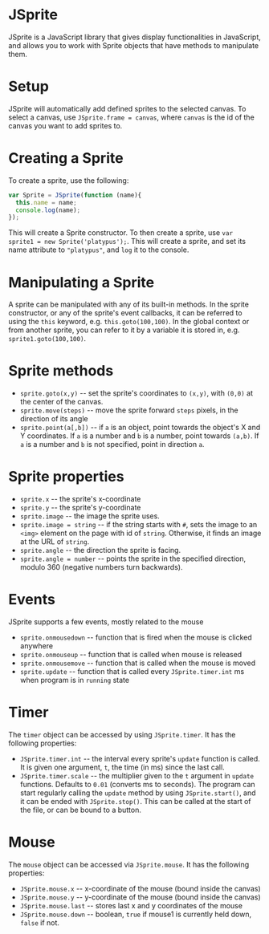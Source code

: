 # JSprite
JSprite is a JavaScript library that gives display functionalities in JavaScript, and allows you to work with Sprite objects that have methods to manipulate them. 

# Setup
JSprite will automatically add defined sprites to the selected canvas. To select a canvas, use `JSprite.frame = canvas`, where `canvas` is the id of the canvas you want to add sprites to.

# Creating a Sprite
To create a sprite, use the following:
```Javascript
var Sprite = JSprite(function (name){
  this.name = name;
  console.log(name);
});
```
This will create a Sprite constructor. To then create a sprite, use `var sprite1 = new Sprite('platypus');`. This will create a sprite, and set its name attribute to `"platypus"`, and `log` it to the console. 

# Manipulating a Sprite
A sprite can be manipulated with any of its built-in methods. In the sprite constructor, or any of the sprite's event callbacks, it can be referred to using the `this` keyword, e.g. `this.goto(100,100)`. In the global context or from another sprite, you can refer to it by a variable it is stored in, e.g. `sprite1.goto(100,100)`. 

# Sprite methods
* `sprite.goto(x,y)` -- set the sprite's coordinates to `(x,y)`, with `(0,0)` at the center of the canvas.
* `sprite.move(steps)` -- move the sprite forward `steps` pixels, in the direction of its angle
* `sprite.point(a[,b])` -- if `a` is an object, point towards the object's X and Y coordinates. If `a` is a number and `b` is a number, point towards `(a,b)`. If `a` is a number and `b` is not specified, point in direction `a`.

# Sprite properties
* `sprite.x` -- the sprite's x-coordinate
* `sprite.y` -- the sprite's y-coordinate
* `sprite.image` -- the image the sprite uses.
* `sprite.image = string` -- if the string starts with `#`, sets the image to an `<img>` element on the page with id of `string`. Otherwise, it finds an image at the URL of `string`.
* `sprite.angle` -- the direction the sprite is facing.
* `sprite.angle = number` -- points the sprite in the specified direction, modulo 360 (negative numbers turn backwards).

# Events
JSprite supports a few events, mostly related to the mouse
* `sprite.onmousedown` -- function that is fired when the mouse is clicked anywhere
* `sprite.onmouseup` -- function that is called when mouse is released 
* `sprite.onmousemove` -- function that is called when the mouse is moved
* `sprite.update` -- function that is called every `JSprite.timer.int` ms when program is in `running` state

# Timer
The `timer` object can be accessed by using `JSprite.timer`. It has the following properties:
* `JSprite.timer.int` -- the interval every sprite's `update` function is called. It is given one argument, `t`, the time (in ms) since the last call.
* `JSprite.timer.scale` -- the multiplier given to the `t` argument in `update` functions. Defaults to `0.01` (converts ms to seconds).
The program can start regularly calling the `update` method by using `JSprite.start()`, and it can be ended with `JSprite.stop()`. This can be called at the start of the file, or can be bound to a button.

# Mouse
The `mouse` object can be accessed via `JSprite.mouse`. It has the following properties:
* `JSprite.mouse.x` -- x-coordinate of the mouse (bound inside the canvas)
* `JSprite.mouse.y` -- y-coordinate of the mouse (bound inside the canvas)
* `JSprite.mouse.last` -- stores last x and y coordinates of the mouse
* `JSprite.mouse.down` -- boolean, `true` if mouse1 is currently held down, `false` if not.
